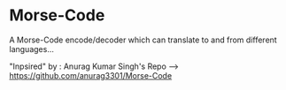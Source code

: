 # Morse-Code

A Morse-Code encode/decoder which can translate to and from different languages...

"Inpsired" by : Anurag Kumar Singh's Repo --> https://github.com/anurag3301/Morse-Code
